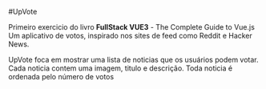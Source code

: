 #UpVote

Primeiro exercicio do livro **FullStack VUE3** - The Complete Guide to Vue.js
Um aplicativo de votos, inspirado nos sites de feed como Reddit e Hacker News.

UpVote foca em mostrar uma lista de noticias que os usuários podem votar. 
Cada noticia contem uma imagem, titulo e descrição. 
Toda noticia é ordenada pelo número de votos



